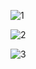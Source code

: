 ![1](https://github.com/azim-abdulhanov/totembo/assets/133730471/d8534ca1-21b6-4540-bd3c-dc5c2bf1b21b)


![2](https://github.com/azim-abdulhanov/totembo/assets/133730471/9fa94df1-bdd3-4496-a367-8af4ee9c47e0)


![3](https://github.com/azim-abdulhanov/totembo/assets/133730471/156d3316-abb6-4f87-a82b-ae235d3d05e0)
